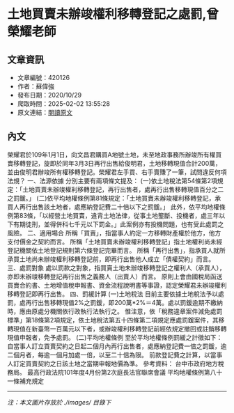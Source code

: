 # 土地買賣未辦竣權利移轉登記之處罰,曾榮耀老師

## 文章資訊
- 文章編號：420126
- 作者：蘇偉強
- 發布日期：2020/10/29
- 爬取時間：2025-02-02 13:55:28
- 原文連結：[閱讀原文](https://real-estate.get.com.tw/Columns/detail.aspx?no=420126)

## 內文
榮耀君於109年1月1日，向文昌君購買A地號土地，未至地政事務所辦竣所有權買賣移轉登記，旋即於同年3月3日再行出售給俊明君，土地移轉現值合計200萬，並由俊明君辦竣所有權移轉登記。榮耀君左手買、右手賣賺了一筆，試問違反何項法規？
一、法源依據
分別主要有兩項條文提及：
(一)依土地稅法第54條第2項規定：「土地買賣未辦竣權利移轉登記，再行出售者，處再行出售移轉現值百分之二之罰鍰。」
(二)依平均地權條例第81條規定：「土地買賣未辦竣權利移轉登記，承買人再行出售該土地者，處應納登記費二十倍以下之罰鍰。」
此外，依平均地權條例第83條，「以經營土地買賣，違背土地法律，從事土地壟斷、投機者，處三年以下有期徒刑，並得併科七千元以下罰金。」此案例亦有投機問題，也有受此處罰之風險。
二、適用場合
所稱「買賣」，指當事人約定一方移轉財產權於他方，他方支付價金之契約而言。
所稱「土地買賣未辦竣權利移轉登記」指土地權利尚未經登記機關依土地登記規則第六條登記完畢而言。
所稱「再行出售」，指承買人就所承買土地尚未辦竣權利移轉登記前，即再行出售他人成立「債權契約」而言。
三、處罰對象
處以罰款之對象，指買賣土地未辦竣移轉登記之權利人（承買人），亦即未辦竣移轉登記再行出售之義務人（出賣人）而言。
原則上會由國稅局函送買賣合約書、土地增值稅申報書、資金流程說明書等事證，認定榮耀君未辦竣權利移轉登記即再行出售。
四、罰緩計算
(一)土地稅法
目前主要依據土地稅法予以處罰，處再行出售移轉現值2%之罰鍰，即200萬*2%＝4萬。處以罰鍰逾期不繳納時，應由原處分機關依行政執行法執行之。
惟注意，依「稅務違章案件減免處罰標準」第18條第2項規定，依土地稅法第五十四條第二項規定應處罰鍰案件，其移轉現值在新臺幣一百萬元以下者，或辦竣權利移轉登記前經依規定撤回或註銷移轉現值申報者，免予處罰。
(二)平均地權條例
至於平均地權條例罰緩之計徵如下：
自當事人訂立買賣契約之日起二個月內再行出售者，處應納登記費一倍之罰鍰，逾二個月者，每逾一個月加處一倍，以至二十倍為限。
前款登記費之計算，以當事人訂定買賣契約之日該土地之當期申報地價為準。
參考資料：
台中市政府地方稅務局。
最高行政法院101年度4月份第2次庭長法官聯席會議
平均地權條例第八十一條補充規定

---
*注：本文圖片存放於 ./images/ 目錄下*
